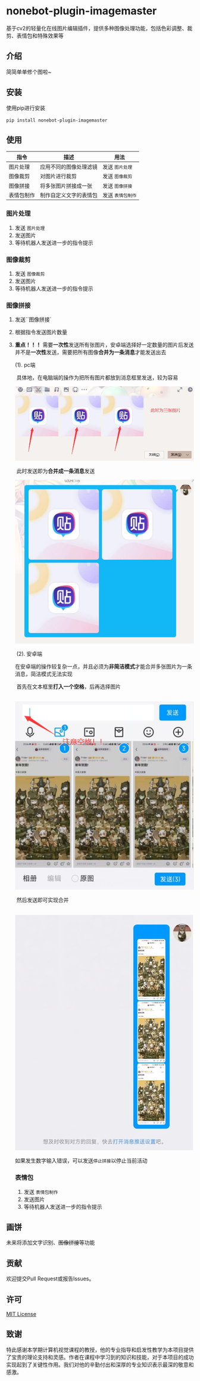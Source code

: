 # nonebot-plugin-imagemaster
基于cv2的轻量化在线图片编辑插件，提供多种图像处理功能，包括色彩调整、裁剪、表情包和特殊效果等

## 介绍

简简单单修个图啦~


## 安装
使用pip进行安装

``pip install nonebot-plugin-imagemaster``
## 使用

| 指令       | 描述                   | 用法              |
| ---------- | ---------------------- | ----------------- |
| 图片处理   | 应用不同的图像处理滤镜 | 发送 `图片处理`   |
| 图像裁剪   | 对图片进行裁剪         | 发送 `图像裁剪`   |
| 图像拼接   | 将多张图片拼接成一张   | 发送 `图像拼接`   |
| 表情包制作 | 制作自定义文字的表情包 | 发送 `表情包制作` |

### 图片处理

1. 发送 `图片处理`
2. 发送图片
3. 等待机器人发送进一步的指令提示


### 图像裁剪

1. 发送 `图像裁剪`
2. 发送图片
3. 等待机器人发送进一步的指令提示

### 图像拼接

1. 发送``图像拼接`

2. 根据指令发送图片数量

3. **重点！！！** 需要**一次性**发送所有张图片，安卓端选择好一定数量的图片后发送并不是**一次性**发送，需要把所有图像**合并为一条消息**才能发送出去

   (1). pc端

   ​		具体地，在电脑端的操作为把所有图片都放到消息框里发送，较为容易

   ![pc端](src/1.png)

   ​		此时发送即为**合并成一条消息**发送

   ![pc2](src/2.png)

   ​	(2). 安卓端

   ​			在安卓端的操作较复杂一点，并且必须为**非简洁模式**才能合并多张图片为一条消息，简洁模式无法实现

   ​			首先在文本框里**打入一个空格**，后再选择图片

   ​	![andriod](src/3.png)

   ​			然后发送即可实现合并

   ​	![android2](src/4.png)

   如果发生数字输入错误，可以发送``停止拼接``以停止当前活动

   ### 表情包

   1. 发送 `表情包制作`
   2. 发送图片
   3. 等待机器人发送进一步的指令提示

## 画饼
未来将添加文字识别、~~图像拼接~~等功能

## 贡献
欢迎提交Pull Request或报告Issues。

## 许可
[MIT License](LICENSE)

## 致谢
特此感谢本学期计算机视觉课程的教授，他的专业指导和启发性教学为本项目提供了宝贵的理论支持和灵感。作者在课程中学习到的知识和技能，对于本项目的成功实现起到了关键性作用。我们对他的辛勤付出和深厚的专业知识表示最深的敬意和感激。


